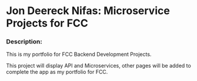 # Jon Deereck Nifas: Microservice Projects for FCC


### Description:

This is my portfolio for FCC Backend Development Projects.

This project will display API and Microservices, other pages will be added to complete the app as my portfolio  for FCC.